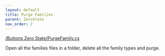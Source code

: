 ```yaml
---
layout: default
title: Purge Families
parent: ZeroState
nav_order: 2
---
```


[/Buttons Zero State/PurgeFamily.cs](https://github.com/giobel/ReviTab/blob/master/ReviTab/Buttons%20Zero%20State/PurgeFamily.cs)

Open all the families files in a folder, delete all the family types and purge.